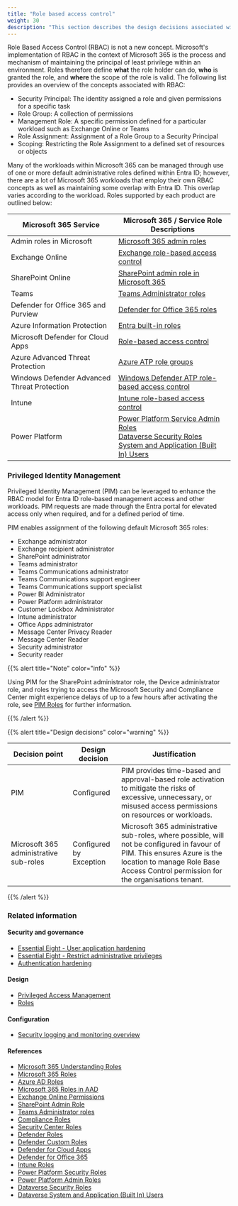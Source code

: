 ```yaml
---
title: "Role based access control"
weight: 30
description: "This section describes the design decisions associated with Role Based Access Control within Microsoft 365 Services for system(s) built using ASD's Blueprint for Secure Cloud."
---
```


Role Based Access Control (RBAC) is not a new concept. Microsoft's implementation of RBAC in the context of Microsoft 365 is the process and mechanism of maintaining the principal of least privilege within an environment. Roles therefore define **what** the role holder can do, **who** is granted the role, and **where** the scope of the role is valid. The following list provides an overview of the concepts associated with RBAC:

- Security Principal: The identity assigned a role and given permissions for a specific task
- Role Group: A collection of permissions
- Management Role: A specific permission defined for a particular workload such as Exchange Online or Teams
- Role Assignment: Assignment of a Role Group to a Security Principal
- Scoping: Restricting the Role Assignment to a defined set of resources or objects

Many of the workloads within Microsoft 365 can be managed through use of one or more default administrative roles defined within Entra ID; however, there are a lot of Microsoft 365 workloads that employ their own RBAC concepts as well as maintaining some overlap with Entra ID. This overlap varies according to the workload. Roles supported by each product are outlined below:

| Microsoft 365 Service                       | Microsoft 365 / Service Role Descriptions                                                                                                                                                                                                                                                                                                                                                        |
| ------------------------------------------- | ------------------------------------------------------------------------------------------------------------------------------------------------------------------------------------------------------------------------------------------------------------------------------------------------------------------------------------------------------------------------------------------------ |
| Admin roles in Microsoft                    | [Microsoft 365 admin roles](https://learn.microsoft.com/microsoft-365/admin/add-users/about-admin-roles?view=o365-worldwide#commonly-used-microsoft-365-admin-center-roles)                                                                                                                                                                                                                      |
| Exchange Online                             | [Exchange role-based access control](https://learn.microsoft.com/exchange/permissions-exo/permissions-exo)                                                                                                                                                                                                                                                                                       |
| SharePoint Online                           | [SharePoint admin role in Microsoft 365](https://learn.microsoft.com/sharepoint/sharepoint-admin-role)                                                                                                                                                                                                                                                                                           |
| Teams                                       | [Teams Administrator roles](https://learn.microsoft.com/MicrosoftTeams/using-admin-roles)                                                                                                                                                                                                                                                                                                        |
| Defender for Office 365 and Purview         | [Defender for Office 365 roles](https://learn.microsoft.com/microsoft-365/security/office-365-security/scc-permissions?view=o365-worldwide)                                                                                                                                                                                                                                                      |
| Azure Information Protection                | [Entra built-in roles](https://learn.microsoft.com/entra/identity/role-based-access-control/permissions-reference#azure-rights-management-administrator)                                                                                                                                                                                                                                         |
| Microsoft Defender for Cloud Apps           | [Role-based access control](https://learn.microsoft.com/defender-cloud-apps/manage-admins#office-365-and-azure-ad-roles-with-access-to-defender-for-cloud-apps)                                                                                                                                                                                                                                  |
| Azure Advanced Threat Protection            | [Azure ATP role groups](https://learn.microsoft.com/defender-for-identity/role-groups#types-of-defender-for-identity-security-groups)                                                                                                                                                                                                                                                            |
| Windows Defender Advanced Threat Protection | [Windows Defender ATP role-based access control](https://learn.microsoft.com/microsoft-365/security/defender-endpoint/rbac?view=o365-worldwide)                                                                                                                                                                                                                                                  |
| Intune                                      | [Intune role-based access control](https://learn.microsoft.com/mem/intune/fundamentals/role-based-access-control)                                                                                                                                                                                                                                                                                |
| Power Platform                              | [Power Platform Service Admin Roles](https://learn.microsoft.com/power-platform/admin/use-service-admin-role-manage-tenant#service-administrator-permission-matrix)</br>[Dataverse Security Roles](https://learn.microsoft.com/power-platform/admin/database-security)</br>[System and Application (Built In) Users](hhttps://learn.microsoft.com/power-platform/admin/system-application-users) |

### Privileged Identity Management

Privileged Identity Management (PIM) can be leveraged to enhance the RBAC model for Entra ID role-based management access and other workloads. PIM requests are made through the Entra portal for elevated access only when required, and for a defined period of time.

PIM enables assignment of the following default Microsoft 365 roles:

- Exchange administrator
- Exchange recipient administrator
- SharePoint administrator
- Teams administrator
- Teams Communications administrator
- Teams Communications support engineer
- Teams Communications support specialist
- Power BI Administrator
- Power Platform administrator
- Customer Lockbox Administrator
- Intune administrator
- Office Apps administrator
- Message Center Privacy Reader
- Message Center Reader
- Security administrator
- Security reader

{{% alert title="Note" color="info" %}}

Using PIM for the SharePoint administrator role, the Device administrator role, and roles trying to access the Microsoft Security and Compliance Center might experience delays of up to a few hours after activating the role, see [PIM Roles](https://learn.microsoft.com/entra/id-governance/privileged-identity-management/pim-roles) for further information.

{{% /alert %}}

{{% alert title="Design decisions" color="warning" %}}

| Decision point                         | Design decision         | Justification                                                                                                                                                                                                   |
| -------------------------------------- | ----------------------- | --------------------------------------------------------------------------------------------------------------------------------------------------------------------------------------------------------------- |
| PIM                                    | Configured              | PIM provides time-based and approval-based role activation to mitigate the risks of excessive, unnecessary, or misused access permissions on resources or workloads.                                            |
| Microsoft 365 administrative sub-roles | Configured by Exception | Microsoft 365 administrative sub-roles, where possible, will not be configured in favour of PIM. This ensures Azure is the location to manage Role Base Access Control permission for the organisations tenant. |

{{% /alert %}}

### Related information

#### Security and governance

- [Essential Eight - User application hardening](/security-and-governance/essential-eight/user-application-hardening)
- [Essential Eight - Restrict administrative privileges](/security-and-governance/essential-eight/restrict-administrative-privileges)
- [Authentication hardening](/security-and-governance/system-security-plan/system-hardening-authentication)

#### Design

- [Privileged Access Management](/design/platform/identity/governance)
- [Roles](/design/platform/identity/roles)

#### Configuration

- [Security logging and monitoring overview](/design/platform/security/siem)

#### References

- [Microsoft 365 Understanding Roles](https://learn.microsoft.com/entra/identity/role-based-access-control/concept-understand-roles)
- [Microsoft 365 Roles](https://docs.microsoft.com/microsoft-365/admin/add-users/about-admin-roles)
- [Azure AD Roles](https://learn.microsoft.com/entra/identity/role-based-access-control/permissions-reference)
- [Microsoft 365 Roles in AAD](https://learn.microsoft.com/entra/identity/role-based-access-control/m365-workload-docs)
- [Exchange Online Permissions](https://docs.microsoft.com/exchange/permissions-exo/permissions-exo)
- [SharePoint Admin Role](https://docs.microsoft.com/sharepoint/sharepoint-admin-role)
- [Teams Administrator roles](https://docs.microsoft.com/MicrosoftTeams/using-admin-roles)
- [Compliance Roles](https://docs.microsoft.com/microsoft-365/security/office-365-security/permissions-in-the-security-and-compliance-center#role-groups-in-the-security--compliance-center)
- [Security Center Roles](https://docs.microsoft.com/microsoft-365/security/office-365-security/permissions-microsoft-365-security-center)
- [Defender Roles](https://docs.microsoft.com/microsoft-365/security/defender/m365d-permissions)
- [Defender Custom Roles](https://docs.microsoft.com/microsoft-365/security/defender/custom-roles)
- [Defender for Cloud Apps](https://docs.microsoft.com/defender-cloud-apps/manage-admins)
- [Defender for Office 365](https://docs.microsoft.com/microsoft-365/security/office-365-security/migrate-to-defender-for-office-365-onboard#rbac-roles)
- [Intune Roles](https://docs.microsoft.com/mem/intune/fundamentals/role-based-access-control)
- [Power Platform Security Roles](https://docs.microsoft.com/power-platform/admin/security-roles-privileges)
- [Power Platform Admin Roles](https://docs.microsoft.com/power-platform/admin/use-service-admin-role-manage-tenant)
- [Dataverse Security Roles](https://docs.microsoft.com/power-platform/admin/use-service-admin-role-manage-tenant)
- [Dataverse System and Application (Built In) Users](https://learn.microsoft.com/power-platform/admin/system-application-users)
